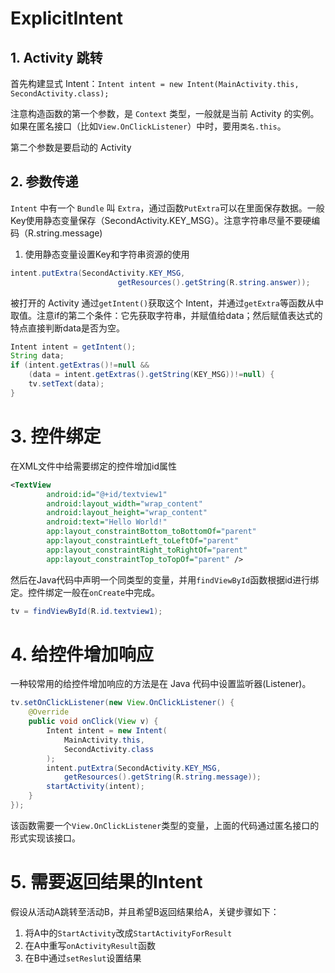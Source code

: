 # ExplicitIntent

## 1. Activity 跳转

首先构建显式 Intent：`Intent intent = new Intent(MainActivity.this, SecondActivity.class);`
                        
注意构造函数的第一个参数，是 `Context` 类型，一般就是当前 Activity 的实例。如果在匿名接口（比如`View.OnClickListener`）中时，要用`类名.this`。

第二个参数是要启动的 Activity

## 2. 参数传递

`Intent` 中有一个 `Bundle` 叫 `Extra`，通过函数`PutExtra`可以在里面保存数据。一般Key使用静态变量保存（SecondActivity.KEY_MSG）。注意字符串尽量不要硬编码（R.string.message)

1. 使用静态变量设置Key和字符串资源的使用

```java
intent.putExtra(SecondActivity.KEY_MSG,
                        getResources().getString(R.string.answer));
```


被打开的 Activity 通过`getIntent()`获取这个 Intent，并通过`getExtra`等函数从中取值。注意if的第二个条件：它先获取字符串，并赋值给data；然后赋值表达式的特点直接判断data是否为空。

```java
Intent intent = getIntent();
String data;
if (intent.getExtras()!=null && 
    (data = intent.getExtras().getString(KEY_MSG))!=null) {
	tv.setText(data);
}
```

# 3. 控件绑定

在XML文件中给需要绑定的控件增加id属性

```xml
<TextView
        android:id="@+id/textview1"
        android:layout_width="wrap_content"
        android:layout_height="wrap_content"
        android:text="Hello World!"
        app:layout_constraintBottom_toBottomOf="parent"
        app:layout_constraintLeft_toLeftOf="parent"
        app:layout_constraintRight_toRightOf="parent"
        app:layout_constraintTop_toTopOf="parent" />
```

然后在Java代码中声明一个同类型的变量，并用`findViewById`函数根据id进行绑定。控件绑定一般在`onCreate`中完成。

```java
tv = findViewById(R.id.textview1);
```



# 4. 给控件增加响应

一种较常用的给控件增加响应的方法是在 Java 代码中设置监听器(Listener)。

```java
tv.setOnClickListener(new View.OnClickListener() {
	@Override
	public void onClick(View v) {
		Intent intent = new Intent(
			MainActivity.this,
			SecondActivity.class
		);
		intent.putExtra(SecondActivity.KEY_MSG,
			getResources().getString(R.string.message));
		startActivity(intent);
	}
});
```

该函数需要一个`View.OnClickListener`类型的变量，上面的代码通过匿名接口的形式实现该接口。

# 5. 需要返回结果的Intent

假设从活动A跳转至活动B，并且希望B返回结果给A，关键步骤如下：
1. 将A中的`StartActivity`改成`StartActivityForResult`
2. 在A中重写`onActivityResult`函数
3. 在B中通过`setReslut`设置结果
